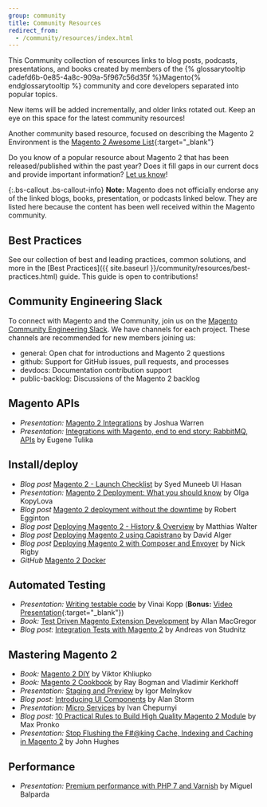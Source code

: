```yaml
---
group: community
title: Community Resources
redirect_from: 
  - /community/resources/index.html
---
```


This Community collection of resources links to blog posts, podcasts, presentations, and books created by members of the {% glossarytooltip cadefd6b-0e85-4a8c-909a-5f967c56d35f %}Magento{% endglossarytooltip %} community and core developers separated into popular topics.

New items will be added incrementally, and older links rotated out. Keep an eye on this space for the latest community resources!

Another community based resource, focused on describing the Magento 2 Environment is the [Magento 2 Awesome List][0]{:target="_blank"}

Do you know of a popular resource about Magento 2 that has been released/published within the past year?
Does it fill gaps in our current docs and provide important information?
[Let us know][1]!

{:.bs-callout .bs-callout-info}
**Note:** Magento does not officially endorse any of the linked blogs, books, presentation, or podcasts linked below.
They are listed here because the content has been well received within the Magento community.

## Best Practices

See our collection of best and leading practices, common solutions, and more in the [Best Practices]({{ site.baseurl }}/community/resources/best-practices.html) guide. This guide is open to contributions!

## Community Engineering Slack

To connect with Magento and the Community, join us on the [Magento Community Engineering Slack](https://t.co/9HImUyCmyh). We have channels for each project. These channels are recommended for new members joining us:

- general: Open chat for introductions and Magento 2 questions
- github: Support for GitHub issues, pull requests, and processes
- devdocs: Documentation contribution support
- public-backlog: Discussions of the Magento 2 backlog

## Magento APIs

* *Presentation:* [Magento 2 Integrations][2] by Joshua Warren
* *Presentation:* [Integrations with Magento, end to end story: RabbitMQ, APIs][3] by Eugene Tulika

## Install/deploy

* *Blog post* [Magento 2 - Launch Checklist][21] by Syed Muneeb Ul Hasan 
* *Presentation:* [Magento 2 Deployment: What you should know][4] by Olga KopyLova
* *Blog post* [Magento 2 deployment without the downtime][5] by Robert Egginton
* *Blog post* [Deploying Magento 2 - History & Overview][6] by Matthias Walter
* *Blog post* [Deploying Magento 2 using Capistrano][17] by David Alger
* *Blog post* [Deploying Magento 2 with Composer and Envoyer][16] by Nick Rigby
* *GitHub* [Magento 2 Docker][18]

## Automated Testing

* *Presentation:* [Writing testable code][10] by Vinai Kopp (**Bonus:** [Video Presentation][11]{:target="_blank"})
* *Book:* [Test Driven Magento Extension Development][12] by Allan MacGregor
* *Blog post:* [Integration Tests with Magento 2][19] by Andreas von Studnitz

## Mastering Magento 2

* *Book:* [Magento 2 DIY][7] by Viktor Khliupko
* *Book:* [Magento 2 Cookbook][8] by Ray Bogman and Vladimir Kerkhoff
* *Presentation:* [Staging and Preview][9] by Igor Melnykov
* *Blog post:* [Introducing UI Components][13] by Alan Storm
* *Presentation:* [Micro Services][14] by Ivan Chepurnyi
* *Blog post:* [10 Practical Rules to Build High Quality Magento 2 Module][20] by Max Pronko
* *Presentation:* [Stop Flushing the F#@king Cache, Indexing and Caching in Magento 2][22] by John Hughes

## Performance

*  *Presentation:* [Premium performance with PHP 7 and Varnish][15] by Miguel Balparda 

[0]: https://github.com/DavidLambauer/awesome-magento2 
[1]: https://github.com/magento/devdocs/blob/master/.github/CONTRIBUTING.md
[2]: http://www.slideshare.net/StaceyWhitney1/mage-titans-usa-2016-joshua-warren-magento-2-integrations
[3]: http://www.slideshare.net/vrann/mage-titans-usa-2016-magentofacebookrabbitmq
[4]: http://www.slideshare.net/OlgaKopylova2/m2-deployment
[5]: https://www.c3media.co.uk/blog/c3-news/magento-2-deployment-without-downtime/
[6]: https://dev98.de/2017/01/06/deploying-magento2-history-overview-14/
[7]: https://leanpub.com/magento2diy
[8]: https://www.packtpub.com/web-development/magento-2-cookbook
[9]: http://www.slideshare.net/StaceyWhitney1/mage-titans-usa-2016-igor-melnykov-staging-and-preview
[10]: http://www.slideshare.net/vinaikopp/writing-testable-code-for-magento-1-and-2-2016-romaina
[11]: https://www.youtube.com/watch?v=eF2EoF0WKoo
[12]: https://leanpub.com/tdd-magento-extension
[13]: http://alanstorm.com/magento_2_introducing_ui_components/
[14]: https://www.dropbox.com/s/j9a65kmqo5s4zys/MageTitansUSA%202016%20-%20Creating%20Micro-Services%20for%20Magento%202.pdf?dl=0
[15]: http://www.slideshare.net/StaceyWhitney1/mage-titans-usa-2016-miguel-balparda-magento-2-premium-performance-with-php-7-and-varnish
[16]: https://nickrigby.uk/magento/deploying-magento-2-with-composer-and-envoyer.html
[17]: http://davidalger.com/development/magento/deploying-magento-2-using-capistrano/
[18]: https://github.com/meanbee/docker-magento2
[19]: https://www.integer-net.com/integration-tests-with-magento-2/
[20]: https://medium.com/@maxpronko/10-practical-rules-to-build-high-quality-magento-2-module-e6fe2c9461ac
[21]: https://magenticians.com/magento-2-launch-checklist/
[22]: https://docs.google.com/presentation/d/1NdtNz_LBxk-JsCBy8AvekZAkSPWOE0WCzE14Y9ki-5Q/mobilepresent?slide=id.g3444c1e91c_0_10
